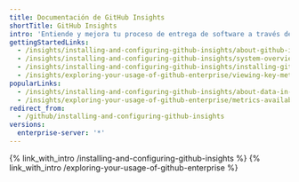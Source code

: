 ```yaml
---
title: Documentación de GitHub Insights
shortTitle: GitHub Insights
intro: 'Entiende y mejora tu proceso de entrega de software a través de datos con {% data variables.product.prodname_insights %}. Puedes ver informes personalizados basados en datos de {% data variables.product.prodname_enterprise %}.'
gettingStartedLinks:
  - /insights/installing-and-configuring-github-insights/about-github-insights
  - /insights/installing-and-configuring-github-insights/system-overview-for-github-insights
  - /insights/installing-and-configuring-github-insights/installing-github-insights
  - /insights/exploring-your-usage-of-github-enterprise/viewing-key-metrics-and-reports
popularLinks:
  - /insights/installing-and-configuring-github-insights/about-data-in-github-insights
  - /insights/exploring-your-usage-of-github-enterprise/metrics-available-with-github-insights
redirect_from:
  - /github/installing-and-configuring-github-insights
versions:
  enterprise-server: '*'
---
```


{% link_with_intro /installing-and-configuring-github-insights %}
{% link_with_intro /exploring-your-usage-of-github-enterprise %}
